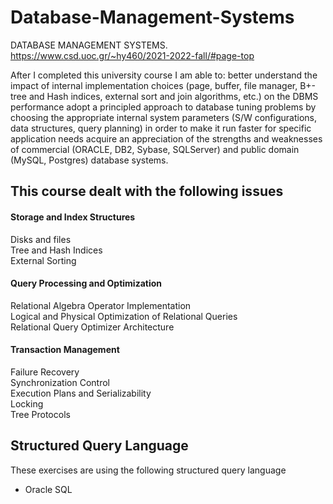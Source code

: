 # Database-Management-Systems

DATABASE MANAGEMENT SYSTEMS. https://www.csd.uoc.gr/~hy460/2021-2022-fall/#page-top

After I completed this university course I am able to:
better understand the impact of internal implementation choices (page, buffer, file manager, B+-tree and Hash indices, external sort and join algorithms, etc.) on the DBMS performance
adopt a principled approach to database tuning problems by choosing the appropriate internal system parameters (S/W configurations, data structures, query planning) in order to make it run faster for specific application needs
acquire an appreciation of the strengths and weaknesses of commercial (ORACLE, DB2, Sybase, SQLServer) and public domain (MySQL, Postgres) database systems.




## This course dealt with the following issues

#### Storage and Index Structures

  Disks and files\
  Tree and Hash Indices\
  External Sorting

#### Query Processing and Optimization

Relational Algebra Operator Implementation\
  Logical and Physical Optimization of Relational Queries\
  Relational Query Optimizer Architecture

#### Transaction Management

  Failure Recovery\
  Synchronization Control\
  Execution Plans and Serializability\
  Locking\
  Tree Protocols
## Structured Query Language

These exercises are using the following structured query language

- Oracle SQL
